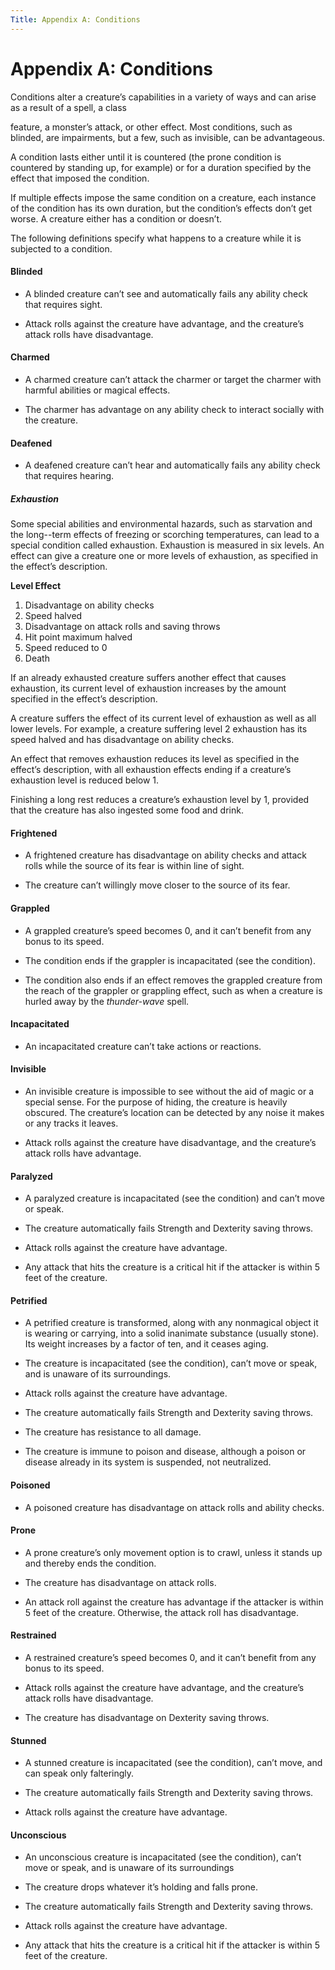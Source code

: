 ```yaml
---
Title: Appendix A: Conditions
---
```


Appendix A: Conditions
======================

Conditions alter a creature’s capabilities in a variety of ways and can arise as
a result of a spell, a class

feature, a monster’s attack, or other effect. Most conditions, such as blinded,
are impairments, but a few, such as invisible, can be advantageous.

A condition lasts either until it is countered (the prone condition is countered
  by standing up, for example) or for a duration specified by the effect that
  imposed the condition.

If multiple effects impose the same condition on a creature, each instance of the
condition has its own duration, but the condition’s effects don’t get worse. A
creature either has a condition or doesn’t.

The following definitions specify what happens to a creature while it is
subjected to a condition.

#### Blinded

-   A blinded creature can’t see and automatically fails any ability check that
    requires sight.

-   Attack rolls against the creature have advantage, and the creature’s attack
    rolls have disadvantage.

#### Charmed

-   A charmed creature can’t attack the charmer or target the charmer with
    harmful abilities or magical effects.

-   The charmer has advantage on any ability check to interact socially with the
    creature.

#### Deafened

-   A deafened creature can’t hear and automatically fails any ability check
    that requires hearing.

##### Exhaustion

Some special abilities and environmental hazards, such as starvation and the
long--term effects of freezing or scorching temperatures, can lead to a special
condition called exhaustion. Exhaustion is measured in six levels. An effect can
give a creature one or more levels of exhaustion, as specified in the effect’s
description.

**Level Effect**

1.  Disadvantage on ability checks
2.  Speed halved
3.  Disadvantage on attack rolls and saving throws
4.  Hit point maximum halved
5.  Speed reduced to 0
6.  Death

If an already exhausted creature suffers another effect that causes exhaustion,
its current level of exhaustion increases by the amount specified in the
effect’s description.

A creature suffers the effect of its current level of exhaustion as well as all
lower levels. For example, a creature suffering level 2 exhaustion has its speed
halved and has disadvantage on ability checks.

An effect that removes exhaustion reduces its level as specified in the effect’s
description, with all exhaustion effects ending if a creature’s exhaustion level
is reduced below 1.

Finishing a long rest reduces a creature’s exhaustion level by 1, provided that
the creature has also ingested some food and drink.

#### Frightened

-   A frightened creature has disadvantage on ability checks and attack rolls
    while the source of its fear is within line of sight.

-   The creature can’t willingly move closer to the source of its fear.

#### Grappled

-   A grappled creature’s speed becomes 0, and it can’t benefit from any bonus
    to its speed.

-   The condition ends if the grappler is incapacitated (see the condition).

-   The condition also ends if an effect removes the grappled creature from the
    reach of the grappler or grappling effect, such as when a creature is hurled
    away by the *thunder-­wave* spell.

#### Incapacitated

-   An incapacitated creature can’t take actions or reactions.

#### Invisible

-   An invisible creature is impossible to see without the aid of magic or a
    special sense. For the purpose of hiding, the creature is heavily obscured.
    The creature’s location can be detected by any noise it makes or any tracks
    it leaves.

-   Attack rolls against the creature have disadvantage, and the creature’s
    attack rolls have advantage.

#### Paralyzed

-   A paralyzed creature is incapacitated (see the condition) and can’t move or
    speak.

-   The creature automatically fails Strength and Dexterity saving throws.

-   Attack rolls against the creature have advantage.

-   Any attack that hits the creature is a critical hit if the attacker is
    within 5 feet of the creature.

#### Petrified

-   A petrified creature is transformed, along with any nonmagical object it is
    wearing or carrying, into a solid inanimate substance (usually stone). Its
    weight increases by a factor of ten, and it ceases aging.

-   The creature is incapacitated (see the condition), can’t move or speak, and
is unaware of its surroundings.

-   Attack rolls against the creature have advantage.

-   The creature automatically fails Strength and Dexterity saving throws.

-   The creature has resistance to all damage.

-   The creature is immune to poison and disease, although a poison or disease
    already in its system is suspended, not neutralized.

#### Poisoned

-   A poisoned creature has disadvantage on attack rolls and ability checks.

#### Prone

-   A prone creature’s only movement option is to crawl, unless it stands up and
    thereby ends the condition.

-   The creature has disadvantage on attack rolls.

-   An attack roll against the creature has advantage if the attacker is within
    5 feet of the creature. Otherwise, the attack roll has disadvantage.

#### Restrained

-   A restrained creature’s speed becomes 0, and it can’t benefit from any bonus
    to its speed.

-   Attack rolls against the creature have advantage, and the creature’s attack
    rolls have disadvantage.

-   The creature has disadvantage on Dexterity saving throws.

#### Stunned

-   A stunned creature is incapacitated (see the condition), can’t move, and can
    speak only falteringly.

-   The creature automatically fails Strength and Dexterity saving throws.

-   Attack rolls against the creature have advantage.

#### Unconscious

-   An unconscious creature is incapacitated (see the condition), can’t move or
    speak, and is unaware of its surroundings

-   The creature drops whatever it’s holding and falls prone.

-   The creature automatically fails Strength and Dexterity saving throws.

-   Attack rolls against the creature have advantage.

-   Any attack that hits the creature is a critical hit if the attacker is
    within 5 feet of the creature.
